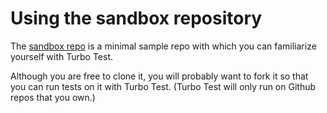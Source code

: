 # Using the sandbox repository

The [sandbox repo](https://github.com/turbotest/sandbox) is a minimal sample repo with which you can familiarize yourself with Turbo Test.

Although you are free to clone it, you will probably want to fork it so that you can run tests on it with Turbo Test. (Turbo Test will only run on Github repos that you own.)

